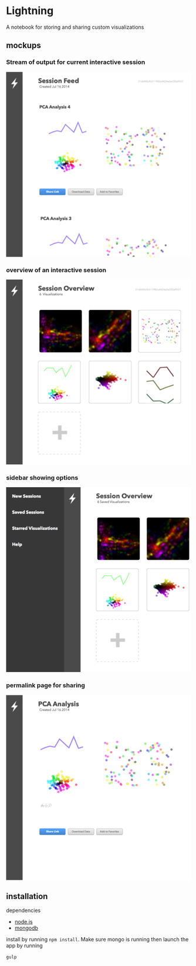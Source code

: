 # Lightning

A notebook for storing and sharing custom visualizations


## mockups

### Stream of output for current interactive session

![feed](./mocks/feed.png)

### overview of an interactive session

![overview](./mocks/overview.png)

### sidebar showing options

![sidebar](./mocks/sidebar.png)

### permalink page for sharing 

![viz](./mocks/viz-permalink.png)


## installation

dependencies

* [node.js](http://nodejs.org/)
* [mongodb](http://www.mongodb.org/)


install by running `npm install`. Make sure mongo is running then launch the app by running

```
gulp
```

